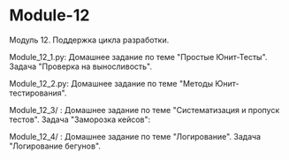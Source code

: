 # Module-12
Модуль 12. Поддержка цикла разработки.

Module_12_1.py: Домашнее задание по теме "Простые Юнит-Тесты". Задача "Проверка на выносливость".

Module_12_2.py: Домашнее задание по теме "Методы Юнит-тестирования".

Module_12_3/ : Домашнее задание по теме "Систематизация и пропуск тестов". Задача "Заморозка кейсов":

Module_12_4/ : Домашнее задание по теме "Логирование". Задача "Логирование бегунов".
